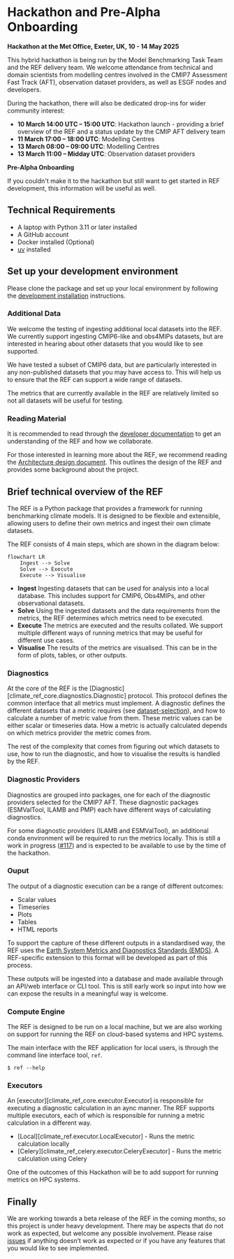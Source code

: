 # Hackathon and Pre-Alpha Onboarding

**Hackathon at the Met Office, Exeter, UK, 10 - 14 May 2025**

This hybrid hackathon is being run by the Model Benchmarking Task Team and the REF delivery team.
We welcome attendance from technical and domain scientists from modelling centres involved in the CMIP7 Assessment Fast Track (AFT),
observation dataset providers, as well as ESGF nodes and developers.

During the hackathon, there will also be dedicated drop-ins for wider community interest:

* **10 March 14:00 UTC – 15:00 UTC**: Hackathon launch - providing a brief overview of the REF and a status update by the CMIP AFT delivery team
* **11 March 17:00 – 18:00 UTC**: Modelling Centres
* **13 March 08:00 – 09:00 UTC**: Modelling Centres
* **13 March 11:00 – Midday UTC**: Observation dataset providers

**Pre-Alpha Onboarding**

If you couldn't make it to the hackathon but still want to get started in REF development, this information will be useful as well.

## Technical Requirements

* A laptop with Python 3.11 or later installed
* A GitHub account
* Docker installed (Optional)
* [uv](https://docs.astral.sh/uv) installed

## Set up your development environment

Please clone the package and set up your local environment by following the [development installation](development.md#development-installation) instructions.

### Additional Data

We welcome the testing of ingesting additional local datasets into the REF.
We currently support ingesting CMIP6-like and obs4MIPs datasets,
but are interested in hearing about other datasets that you would like to see supported.

We have tested a subset of CMIP6 data,
but are particularly interested in any non-published datasets that you may have access to.
This will help us to ensure that the REF can support a wide range of datasets.

The metrics that are currently available in the REF are relatively limited so not all datasets will be useful for testing.

### Reading Material

It is recommended to read through the [developer documentation](development.md) to get an understanding of the REF and how we collaborate.

For those interested in learning more about the REF,
we recommend reading the [Architecture design document](background/architecture.md).
This outlines the design of the REF and provides some background about the project.

## Brief technical overview of the REF

The REF is a Python package that provides a framework for running benchmarking climate models. It is designed to be flexible and extensible, allowing users to define their own metrics and ingest their own climate datasets.

The REF consists of 4 main steps, which are shown in the diagram below:

```mermaid
flowchart LR
    Ingest --> Solve
    Solve --> Execute
    Execute --> Visualise
```

* **Ingest** Ingesting datasets that can be used for analysis into a local database. This includes support for CMIP6, Obs4MIPs, and other observational datasets.
* **Solve** Using the ingested datasets and the data requirements from the metrics, the REF determines which metrics need to be executed.
* **Execute** The metrics are executed and the results collated. We support multiple different ways of running metrics that may be useful for different use cases.
* **Visualise** The results of the metrics are visualised. This can be in the form of plots, tables, or other outputs.

### Diagnostics
At the core of the REF is the [Diagnostic][climate_ref_core.diagnostics.Diagnostic] protocol.
This protocol defines the common interface that all metrics must implement.
A diagnostic defines the different datasets that a metric requires (see [dataset-selection](how-to-guides/dataset-selection.py)), and how to calculate a number of metric value from them.
These metric values can be either scalar or timeseries data.
How a metric is actually calculated depends on which metrics provider the metric comes from.

The rest of the complexity that comes from figuring out which datasets to use, how to run the diagnostic, and how to visualise the results is handled by the REF.

### Diagnostic Providers
Diagnostics are grouped into packages, one for each of the diagnostic providers selected for the CMIP7 AFT.
These diagnostic packages (ESMValTool, ILAMB and PMP) each have different ways of calculating diagnostics.

For some diagnostic providers (ILAMB and ESMValTool),
an additional conda environment will be required
to run the metrics locally.
This is still a work in progress ([#117](https://github.com/Climate-REF/climate-ref/pull/117))
and is expected to be available to use by the time of the hackathon.

### Ouput

The output of a diagnostic execution can be a range of different outcomes:

* Scalar values
* Timeseries
* Plots
* Tables
* HTML reports

To support the capture of these different outputs in a standardised way,
the REF uses the [Earth System Metrics and Diagnostics Standards (EMDS)](https://github.com/Earth-System-Diagnostics-Standards/EMDS).
A REF-specific extension to this format will be developed as
part of this process.

These outputs will be ingested into a database
and made available through an API/web interface or CLI tool.
This is still early work so input into how we can expose the results in a meaningful way is welcome.

### Compute Engine

The REF is designed to be run on a local machine,
but we are also working on support for running the REF on cloud-based systems and HPC systems.

The main interface with the REF application for local users,
is through the command line interface tool, `ref`.

```
$ ref --help
```

### Executors

An [executor][climate_ref_core.executor.Executor] is responsible for executing a diagnostic calculation in an aync manner.
The REF supports multiple executors,
each of which is responsible for running a metric calculation in a different way.

* [Local][climate_ref.executor.LocalExecutor] - Runs the metric calculation locally
* [Celery][climate_ref_celery.executor.CeleryExecutor] - Runs the metric calculation using Celery

One of the outcomes of this Hackathon will be to add support for running metrics on HPC systems.

## Finally

We are working towards a beta release of the REF in the coming months,
so this project is under heavy development.
There may be aspects that do not work as expected,
but welcome any possible involvement.
Please raise [issues](https://github.com/Climate-REF/climate-ref/issues)
if anything doesn’t work as expected or if you have any features that you would like to see implemented.
